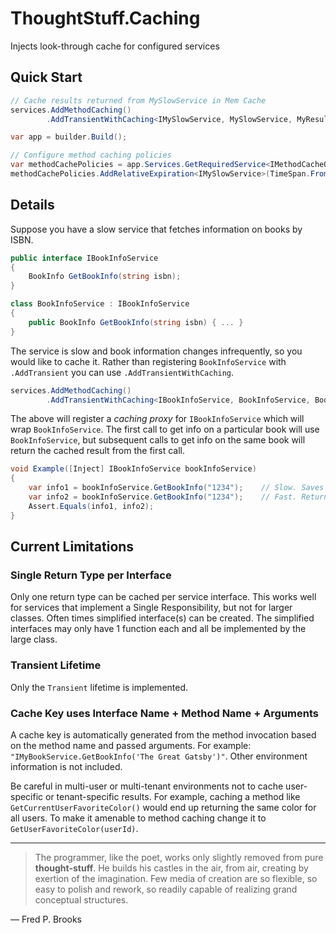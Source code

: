 # ThoughtStuff.Caching

Injects look-through cache for configured services

## Quick Start

```cs
// Cache results returned from MySlowService in Mem Cache
services.AddMethodCaching()
        .AddTransientWithCaching<IMySlowService, MySlowService, MyResult>();

var app = builder.Build();

// Configure method caching policies
var methodCachePolicies = app.Services.GetRequiredService<IMethodCacheOptionsLookup>();
methodCachePolicies.AddRelativeExpiration<IMySlowService>(TimeSpan.FromSeconds(30));
```

## Details

Suppose you have a slow service that fetches information on books by ISBN.

```cs
public interface IBookInfoService
{
    BookInfo GetBookInfo(string isbn);
}

class BookInfoService : IBookInfoService
{
    public BookInfo GetBookInfo(string isbn) { ... }
}
```

The service is slow and book information changes infrequently, so you would like to cache it.
Rather than registering `BookInfoService` with `.AddTransient` you can use `.AddTransientWithCaching`.

```cs
services.AddMethodCaching()
        .AddTransientWithCaching<IBookInfoService, BookInfoService, BookInfo>();
```

The above will register a _caching proxy_ for `IBookInfoService` which will wrap `BookInfoService`. 
The first call to get info on a particular book will use `BookInfoService`,
but subsequent calls to get info on the same book will return the cached result from the first call.

```cs
void Example([Inject] IBookInfoService bookInfoService)
{
    var info1 = bookInfoService.GetBookInfo("1234");    // Slow. Saves cache entry using key "GetBookInfo(1234)"
    var info2 = bookInfoService.GetBookInfo("1234");    // Fast. Returns cache entry found using key "GetBookInfo(1234)"
    Assert.Equals(info1, info2);
}
```

## Current Limitations

### Single Return Type per Interface

Only one return type can be cached per service interface. 
This works well for services that implement a Single Responsibility, but not for larger classes. 
Often times simplified interface(s) can be created. 
The simplified interfaces may only have 1 function each and all be implemented by the large class.

### Transient Lifetime

Only the `Transient` lifetime is implemented.

### Cache Key uses Interface Name + Method Name + Arguments

A cache key is automatically generated from the method invocation based on the method name and passed arguments.
For example: `"IMyBookService.GetBookInfo('The Great Gatsby')"`.
Other environment information is not included.

Be careful in multi-user or multi-tenant environments not to cache user-specific or tenant-specific results.
For example, caching a method like `GetCurrentUserFavoriteColor()` would end up returning the same color for all users.
To make it amenable to method caching change it to `GetUserFavoriteColor(userId)`.

---

> The programmer, like the poet, works only slightly removed from pure **thought-stuff**. 
> He builds his castles in the air, from air, creating by exertion of the imagination. 
> Few media of creation are so flexible, so easy to polish and rework, 
> so readily capable of realizing grand conceptual structures.

&mdash; Fred P. Brooks
